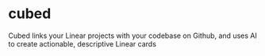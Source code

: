 # cubed
Cubed links your Linear projects with your codebase on Github, and uses AI to create actionable, descriptive Linear cards
